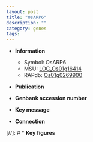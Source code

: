 ```yaml
---
layout: post
title: "OsARP6"
description: ""
category: genes
tags: 
---
```


* **Information**  
    + Symbol: OsARP6  
    + MSU: [LOC_Os01g16414](http://rice.uga.edu/cgi-bin/ORF_infopage.cgi?orf=LOC_Os01g16414)  
    + RAPdb: [Os01g0269900](http://rapdb.dna.affrc.go.jp/viewer/gbrowse_details/irgsp1?name=Os01g0269900)  

* **Publication**  

* **Genbank accession number**  

* **Key message**  

* **Connection**  

[//]: # * **Key figures**  



